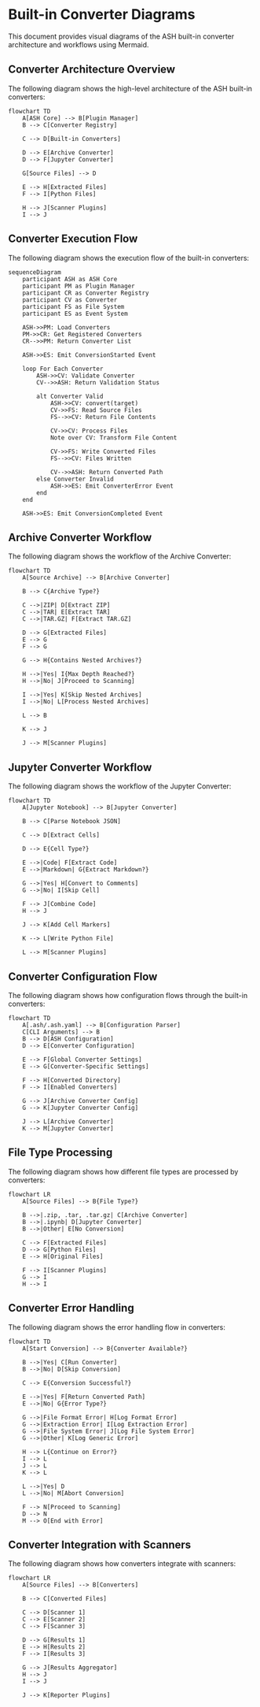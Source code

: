 # Built-in Converter Diagrams

This document provides visual diagrams of the ASH built-in converter architecture and workflows using Mermaid.

## Converter Architecture Overview

The following diagram shows the high-level architecture of the ASH built-in converters:

```mermaid
flowchart TD
    A[ASH Core] --> B[Plugin Manager]
    B --> C[Converter Registry]

    C --> D[Built-in Converters]

    D --> E[Archive Converter]
    D --> F[Jupyter Converter]

    G[Source Files] --> D

    E --> H[Extracted Files]
    F --> I[Python Files]

    H --> J[Scanner Plugins]
    I --> J
```

## Converter Execution Flow

The following diagram shows the execution flow of the built-in converters:

```mermaid
sequenceDiagram
    participant ASH as ASH Core
    participant PM as Plugin Manager
    participant CR as Converter Registry
    participant CV as Converter
    participant FS as File System
    participant ES as Event System

    ASH->>PM: Load Converters
    PM->>CR: Get Registered Converters
    CR-->>PM: Return Converter List

    ASH->>ES: Emit ConversionStarted Event

    loop For Each Converter
        ASH->>CV: Validate Converter
        CV-->>ASH: Return Validation Status

        alt Converter Valid
            ASH->>CV: convert(target)
            CV->>FS: Read Source Files
            FS-->>CV: Return File Contents

            CV->>CV: Process Files
            Note over CV: Transform File Content

            CV->>FS: Write Converted Files
            FS-->>CV: Files Written

            CV-->>ASH: Return Converted Path
        else Converter Invalid
            ASH->>ES: Emit ConverterError Event
        end
    end

    ASH->>ES: Emit ConversionCompleted Event
```

## Archive Converter Workflow

The following diagram shows the workflow of the Archive Converter:

```mermaid
flowchart TD
    A[Source Archive] --> B[Archive Converter]

    B --> C{Archive Type?}

    C -->|ZIP| D[Extract ZIP]
    C -->|TAR| E[Extract TAR]
    C -->|TAR.GZ| F[Extract TAR.GZ]

    D --> G[Extracted Files]
    E --> G
    F --> G

    G --> H{Contains Nested Archives?}

    H -->|Yes| I{Max Depth Reached?}
    H -->|No| J[Proceed to Scanning]

    I -->|Yes| K[Skip Nested Archives]
    I -->|No| L[Process Nested Archives]

    L --> B

    K --> J

    J --> M[Scanner Plugins]
```

## Jupyter Converter Workflow

The following diagram shows the workflow of the Jupyter Converter:

```mermaid
flowchart TD
    A[Jupyter Notebook] --> B[Jupyter Converter]

    B --> C[Parse Notebook JSON]

    C --> D[Extract Cells]

    D --> E{Cell Type?}

    E -->|Code| F[Extract Code]
    E -->|Markdown| G{Extract Markdown?}

    G -->|Yes| H[Convert to Comments]
    G -->|No| I[Skip Cell]

    F --> J[Combine Code]
    H --> J

    J --> K[Add Cell Markers]

    K --> L[Write Python File]

    L --> M[Scanner Plugins]
```

## Converter Configuration Flow

The following diagram shows how configuration flows through the built-in converters:

```mermaid
flowchart TD
    A[.ash/.ash.yaml] --> B[Configuration Parser]
    C[CLI Arguments] --> B
    B --> D[ASH Configuration]
    D --> E[Converter Configuration]

    E --> F[Global Converter Settings]
    E --> G[Converter-Specific Settings]

    F --> H[Converted Directory]
    F --> I[Enabled Converters]

    G --> J[Archive Converter Config]
    G --> K[Jupyter Converter Config]

    J --> L[Archive Converter]
    K --> M[Jupyter Converter]
```

## File Type Processing

The following diagram shows how different file types are processed by converters:

```mermaid
flowchart LR
    A[Source Files] --> B{File Type?}

    B -->|.zip, .tar, .tar.gz| C[Archive Converter]
    B -->|.ipynb| D[Jupyter Converter]
    B -->|Other| E[No Conversion]

    C --> F[Extracted Files]
    D --> G[Python Files]
    E --> H[Original Files]

    F --> I[Scanner Plugins]
    G --> I
    H --> I
```

## Converter Error Handling

The following diagram shows the error handling flow in converters:

```mermaid
flowchart TD
    A[Start Conversion] --> B{Converter Available?}

    B -->|Yes| C[Run Converter]
    B -->|No| D[Skip Conversion]

    C --> E{Conversion Successful?}

    E -->|Yes| F[Return Converted Path]
    E -->|No| G{Error Type?}

    G -->|File Format Error| H[Log Format Error]
    G -->|Extraction Error| I[Log Extraction Error]
    G -->|File System Error| J[Log File System Error]
    G -->|Other| K[Log Generic Error]

    H --> L{Continue on Error?}
    I --> L
    J --> L
    K --> L

    L -->|Yes| D
    L -->|No| M[Abort Conversion]

    F --> N[Proceed to Scanning]
    D --> N
    M --> O[End with Error]
```

## Converter Integration with Scanners

The following diagram shows how converters integrate with scanners:

```mermaid
flowchart LR
    A[Source Files] --> B[Converters]

    B --> C[Converted Files]

    C --> D[Scanner 1]
    C --> E[Scanner 2]
    C --> F[Scanner 3]

    D --> G[Results 1]
    E --> H[Results 2]
    F --> I[Results 3]

    G --> J[Results Aggregator]
    H --> J
    I --> J

    J --> K[Reporter Plugins]
```